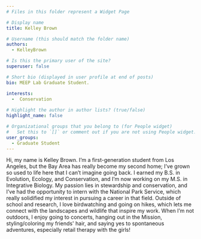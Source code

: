```yaml
---
# Files in this folder represent a Widget Page

# Display name
title: Kelley Brown

# Username (this should match the folder name)
authors:
  - KelleyBrown

# Is this the primary user of the site?
superuser: false

# Short bio (displayed in user profile at end of posts)
bio: MEEP Lab Graduate Student.

interests:
  -  Conservation
  
# Highlight the author in author lists? (true/false)
highlight_name: false

# Organizational groups that you belong to (for People widget)
#   Set this to `[]` or comment out if you are not using People widget.
user_groups:
  - Graduate Student
---
```



Hi, my name is Kelley Brown. I’m a first-generation student from Los Angeles, but the Bay Area has really become my second home; I’ve grown so used to life here that I can’t imagine going back. I earned my B.S. in Evolution, Ecology, and Conservation, and I’m now working on my M.S. in Integrative Biology. My passion lies in stewardship and conservation, and I’ve had the opportunity to intern with the National Park Service, which really solidified my interest in pursuing a career in that field.
Outside of school and research, I love birdwatching and going on hikes, which lets me connect with the landscapes and wildlife that inspire my work. When I’m not outdoors, I enjoy going to concerts, hanging out in the Mission, styling/coloring my friends' hair, and saying yes to spontaneous adventures, especially retail therapy with the girls!
